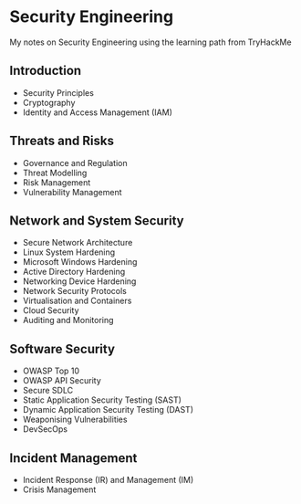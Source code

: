 # Security Engineering
My notes on Security Engineering using the learning path from TryHackMe

## Introduction
- Security Principles
- Cryptography
- Identity and Access Management (IAM)

## Threats and Risks
- Governance and Regulation
- Threat Modelling
- Risk Management
- Vulnerability Management

## Network and System Security
- Secure Network Architecture
- Linux System Hardening
- Microsoft Windows Hardening
- Active Directory Hardening
- Networking Device Hardening
- Network Security Protocols
- Virtualisation and Containers
- Cloud Security
- Auditing and Monitoring

## Software Security
- OWASP Top 10
- OWASP API Security
- Secure SDLC
- Static Application Security Testing (SAST)
- Dynamic Application Security Testing (DAST)
- Weaponising Vulnerabilities
- DevSecOps

## Incident Management
- Incident Response (IR) and Management (IM)
- Crisis Management
